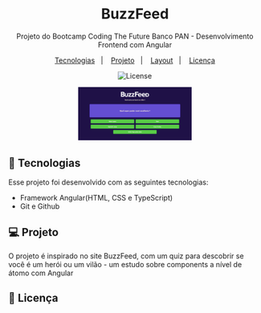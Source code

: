 <h1 align="center"> BuzzFeed </h1>

<p align="center">
Projeto do Bootcamp Coding The Future Banco PAN - Desenvolvimento Frontend com Angular
</p>

<p align="center">
  <a href="#-tecnologias">Tecnologias</a>&nbsp;&nbsp;&nbsp;|&nbsp;&nbsp;&nbsp;
  <a href="#-projeto">Projeto</a>&nbsp;&nbsp;&nbsp;|&nbsp;&nbsp;&nbsp;
  <a href="#-layout">Layout</a>&nbsp;&nbsp;&nbsp;|&nbsp;&nbsp;&nbsp;
  <a href="#memo-licença">Licença</a>
</p>

<p align="center">
  <img alt="License" src="https://img.shields.io/static/v1?label=license&message=MIT&color=49AA26&labelColor=000000">
</p>

<div align="center" margin="auto" width="100%">
  <img alt="projeto Treine.me" src=".github/projeto.png" width="45%">
</div>

## 🚀 Tecnologias

Esse projeto foi desenvolvido com as seguintes tecnologias:

- Framework Angular(HTML, CSS e TypeScript)
- Git e Github

## 💻 Projeto

O projeto é inspirado no site BuzzFeed, com um quiz para descobrir se você é um herói ou um vilão - um estudo sobre components a nível de átomo com Angular

## :memo: Licença

